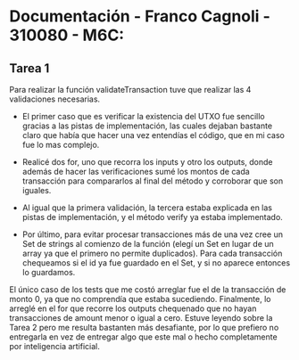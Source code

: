 
# Documentación - Franco Cagnoli - 310080 - M6C:
## Tarea 1
Para realizar la función validateTransaction tuve que realizar las 4 validaciones necesarias.

- El primer caso que es verificar la existencia del UTXO fue sencillo gracias a las pistas de implementación, las cuales dejaban bastante claro que había que hacer una vez entendías el código, que en mi caso fue lo mas complejo. 

- Realicé dos for, uno que recorra los inputs y otro los outputs, donde además de hacer las verificaciones sumé los montos de cada transacción para compararlos al final del método y corroborar que son iguales.

- Al igual que la primera validación, la tercera estaba explicada en las pistas de implementación, y el método verify ya estaba implementado.

- Por último, para evitar procesar transacciones más de una vez cree un Set de strings al comienzo de la función (elegí un Set en lugar de un array ya que el primero no permite duplicados). Para cada transacción chequeamos si el id ya fue guardado en el Set, y si no aparece entonces lo guardamos.

El único caso de los tests que me costó arreglar fue el de la transacción de monto 0, ya que no comprendía que estaba sucediendo. Finalmente, lo arreglé en el for que recorre los outputs chequenado que no hayan transacciones de amount menor o igual a cero.
Estuve leyendo sobre la Tarea 2 pero me resulta bastanten más desafiante, por lo que prefiero no entregarla en vez de entregar algo que este mal o hecho completamente por inteligencia artificial.